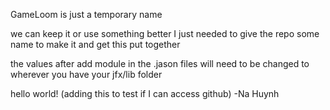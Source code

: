 GameLoom is just a temporary name

we can keep it or use something better I just needed to give the repo some name to make it and get this put together

the values after add module in the .jason files will need to be changed to wherever you have your jfx/lib folder 

hello world! (adding this to test if I can access github) -Na Huynh
